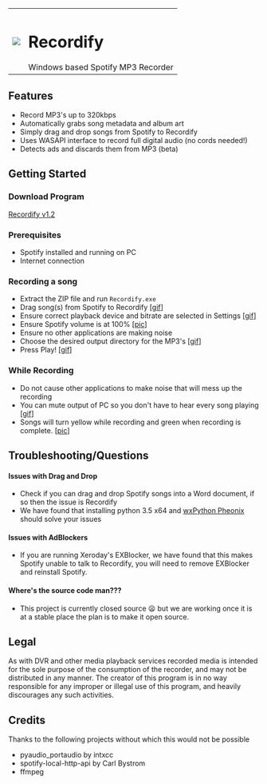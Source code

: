 <table><tr><td>
 <img src="https://raw.github.com/ailgup/Recordify/master/images/icon.png"></td><td>
 <h1> Recordify </h1>
 Windows based Spotify MP3 Recorder
 </td></tr></table>
 
## Features
- Record MP3's up to 320kbps
- Automatically grabs song metadata and album art
- Simply drag and drop songs from Spotify to Recordify
- Uses WASAPI interface to record full digital audio (no cords needed!)
- Detects ads and discards them from MP3 (beta)

## Getting Started
### Download Program
[Recordify v1.2](https://github.com/ailgup/Recordify/releases/download/1.2/Recordify.1.2.zip)
### Prerequisites
- Spotify installed and running on PC
- Internet connection

### Recording a song
- Extract the ZIP file and run ```Recordify.exe```
- Drag song(s) from Spotify to Recordify [[gif][drag]]
- Ensure correct playback device and bitrate are selected in Settings [[gif][settings]]
- Ensure Spotify volume is at 100% [[pic][hundred]]
- Ensure no other applications are making noise
- Choose the desired output directory for the MP3's [[gif][output]]
- Press Play! [[gif][play]]

### While Recording 
- Do not cause other applications to make noise that will mess up the recording
- You can mute output of PC so you don't have to hear every song playing [[gif][mute]]
- Songs will turn yellow while recording and green when recording is complete. [[pic][green]]

## Troubleshooting/Questions

#### Issues with Drag and Drop
- Check if you can drag and drop Spotify songs into a Word document, if so then the issue is Recordify
- We have found that installing python 3.5 x64 and [wxPython Pheonix](https://wxpython.org/Phoenix/snapshot-builds/) should solve your issues

#### Issues with AdBlockers
- If you are running Xeroday's EXBlocker, we have found that this makes Spotify unable to talk to Recordify, you will need to remove EXBlocker and reinstall Spotify.

#### Where's the source code man???
- This project is currently closed source :frowning: but we are working once it is at a stable place the plan is to make it open source.

## Legal
As with DVR and other media playback services recorded media is intended for the sole purpose of the consumption of the recorder, and may not be distributed in any manner. The creator of this program is in no way responsible for any improper or illegal use of this program, and heavily discourages any such activities. 

## Credits
Thanks to the following projects without which this would not be possible
- pyaudio_portaudio by intxcc
- spotify-local-http-api by Carl Bystrom
- ffmpeg

[green]:https://github.com/ailgup/Recordify/blob/master/images/green.png?raw=true
[play]:https://github.com/ailgup/Recordify/blob/master/images/play.gif?raw=true
[mute]:https://github.com/ailgup/Recordify/blob/master/images/mute.gif?raw=true
[output]:https://github.com/ailgup/Recordify/blob/master/images/output.gif?raw=true
[hundred]:https://github.com/ailgup/Recordify/blob/master/images/hundred.png?raw=true
[settings]:https://github.com/ailgup/Recordify/blob/master/images/settings.gif?raw=true
[drag]:https://github.com/ailgup/Recordify/blob/master/images/drag.gif
